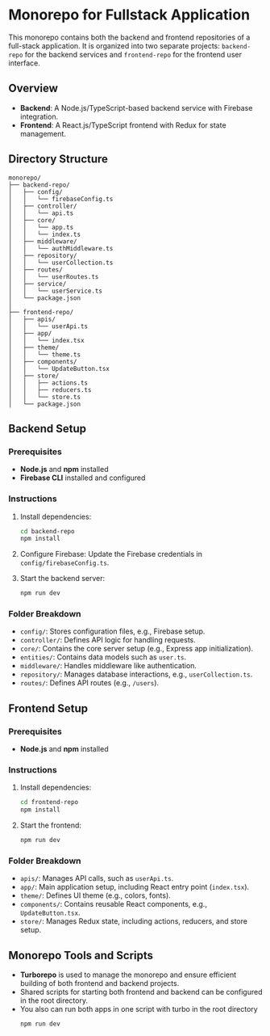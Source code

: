 # Monorepo for Fullstack Application

This monorepo contains both the backend and frontend repositories of a full-stack application. It is organized into two separate projects: `backend-repo` for the backend services and `frontend-repo` for the frontend user interface.

## Overview

- **Backend**: A Node.js/TypeScript-based backend service with Firebase integration.
- **Frontend**: A React.js/TypeScript frontend with Redux for state management.

## Directory Structure

```
monorepo/
├── backend-repo/
│   ├── config/
│   │   └── firebaseConfig.ts
│   ├── controller/
│   │   └── api.ts
│   ├── core/
│   │   └── app.ts
│   │   └── index.ts
│   ├── middleware/
│   │   └── authMiddleware.ts
│   ├── repository/
│   │   └── userCollection.ts
│   ├── routes/
│   │   └── userRoutes.ts
│   ├── service/
│   │   └── userService.ts
│   └── package.json
│
├── frontend-repo/
│   ├── apis/
│   │   └── userApi.ts
│   ├── app/
│   │   └── index.tsx
│   ├── theme/
│   │   └── theme.ts
│   ├── components/
│   │   └── UpdateButton.tsx
│   ├── store/
│   │   ├── actions.ts
│   │   ├── reducers.ts
│   │   └── store.ts
│   └── package.json
```

## Backend Setup

### Prerequisites
- **Node.js** and **npm** installed
- **Firebase CLI** installed and configured

### Instructions

1. Install dependencies:
   ```bash
   cd backend-repo
   npm install
   ```

2. Configure Firebase:
   Update the Firebase credentials in `config/firebaseConfig.ts`.

3. Start the backend server:
   ```bash
   npm run dev
   ```

### Folder Breakdown

- `config/`: Stores configuration files, e.g., Firebase setup.
- `controller/`: Defines API logic for handling requests.
- `core/`: Contains the core server setup (e.g., Express app initialization).
- `entities/`: Contains data models such as `user.ts`.
- `middleware/`: Handles middleware like authentication.
- `repository/`: Manages database interactions, e.g., `userCollection.ts`.
- `routes/`: Defines API routes (e.g., `/users`).

## Frontend Setup

### Prerequisites
- **Node.js** and **npm** installed

### Instructions

1. Install dependencies:
   ```bash
   cd frontend-repo
   npm install
   ```

2. Start the frontend:
   ```bash
   npm run dev
   ```

### Folder Breakdown

- `apis/`: Manages API calls, such as `userApi.ts`.
- `app/`: Main application setup, including React entry point (`index.tsx`).
- `theme/`: Defines UI theme (e.g., colors, fonts).
- `components/`: Contains reusable React components, e.g., `UpdateButton.tsx`.
- `store/`: Manages Redux state, including actions, reducers, and store setup.

## Monorepo Tools and Scripts

- **Turborepo** is used to manage the monorepo and ensure efficient building of both frontend and backend projects.
- Shared scripts for starting both frontend and backend can be configured in the root directory.
- You also can run both apps in one script with turbo in the root directory
    ```bash
    npm run dev
    ```
